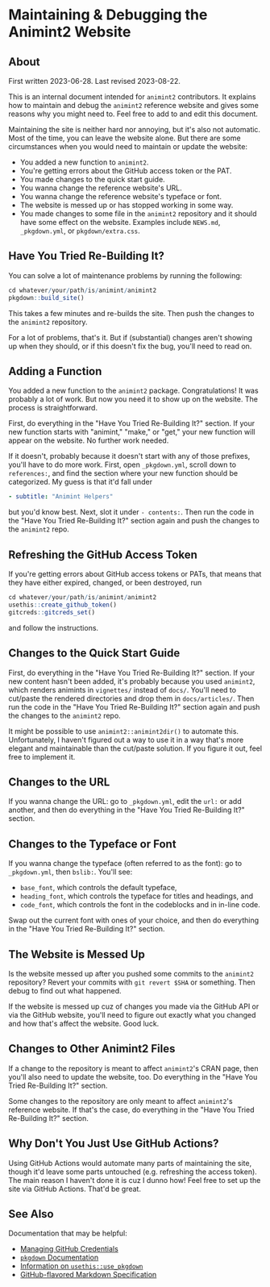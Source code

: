 # Maintaining & Debugging the Animint2 Website

## About

First written 2023-06-28. Last revised 2023-08-22.

This is an internal document intended for `animint2` contributors. It explains how to maintain and debug the `animint2` reference website and gives some reasons why you might need to. Feel free to add to and edit this document.

Maintaining the site is neither hard nor annoying, but it's also not automatic. Most of the time, you can leave the website alone. But there are some circumstances when you would need to maintain or update the website:

- You added a new function to `animint2`.
- You're getting errors about the GitHub access token or the PAT.
- You made changes to the quick start guide.
- You wanna change the reference website's URL.
- You wanna change the reference website's typeface or font.
- The website is messed up or has stopped working in some way.
- You made changes to some file in the `animint2` repository and it should have some effect on the website. Examples include `NEWS.md`, `_pkgdown.yml`, or `pkgdown/extra.css`.

## Have You Tried Re-Building It?

You can solve a lot of maintenance problems by running the following:

``` r
cd whatever/your/path/is/animint/animint2
pkgdown::build_site()
```

This takes a few minutes and re-builds the site. Then push the changes to the `animint2` repository.

For a lot of problems, that's it. But if (substantial) changes aren't showing up when they should, or if this doesn't fix the bug, you'll need to read on.

## Adding a Function

You added a new function to the `animint2` package. Congratulations! It was probably a lot of work. But now you need it to show up on the website. The process is straightforward.

First, do everything in the "Have You Tried Re-Building It?" section. If your new function starts with "animint," "make," or "get," your new function will appear on the website. No further work needed.

If it doesn't, probably because it doesn't start with any of those prefixes, you'll have to do more work. First, open `_pkgdown.yml`, scroll down to `references:`, and find the section where your new function should be categorized. My guess is that it'd fall under

``` yaml
- subtitle: "Animint Helpers"
```

but you'd know best. Next, slot it under `- contents:`. Then run the code in the "Have You Tried Re-Building It?" section again and push the changes to the `animint2` repo.

## Refreshing the GitHub Access Token

If you're getting errors about GitHub access tokens or PATs, that means that they have either expired, changed, or been destroyed, run

``` r
cd whatever/your/path/is/animint/animint2
usethis::create_github_token()
gitcreds::gitcreds_set()
```

and follow the instructions.

## Changes to the Quick Start Guide

First, do everything in the "Have You Tried Re-Building It?" section. If your new content hasn't been added, it's probably because you used `animint2`, which renders animints in `vignettes/` instead of `docs/`. You'll need to cut/paste the rendered directories and drop them in `docs/articles/`. Then run the code in the "Have You Tried Re-Building It?" section again and push the changes to the `animint2` repo.

It might be possible to use `animint2::animint2dir()` to automate this. Unfortunately, I haven't figured out a way to use it in a way that's more elegant and maintainable than the cut/paste solution. If you figure it out, feel free to implement it.

## Changes to the URL

If you wanna change the URL: go to `_pkgdown.yml`, edit the `url:` or add another, and then do everything in the "Have You Tried Re-Building It?" section.

## Changes to the Typeface or Font

If you wanna change the typeface (often referred to as the font): go to `_pkgdown.yml`, then `bslib:`. You'll see:

- `base_font`, which controls the default typeface,
- `heading_font`, which controls the typeface for titles and headings, and
- `code_font`, which controls the font in the codeblocks and in in-line code.

Swap out the current font with ones of your choice, and then do everything in the "Have You Tried Re-Building It?" section.

## The Website is Messed Up

Is the website messed up after you pushed some commits to the `animint2` repository? Revert your commits with `git revert $SHA` or something. Then debug to find out what happened.

If the website is messed up cuz of changes you made via the GitHub API or via the GitHub website, you'll need to figure out exactly what you changed and how that's affect the website. Good luck.

## Changes to Other Animint2 Files

If a change to the repository is meant to affect `animint2`'s CRAN page, then you'll also need to update the website, too. Do everything in the "Have You Tried Re-Building It?" section.

Some changes to the repository are only meant to affect `animint2`'s reference website. If that's the case, do everything in the "Have You Tried Re-Building It?" section.

## Why Don't You Just Use GitHub Actions?

Using GitHub Actions would automate many parts of maintaining the site, though it'd leave some parts untouched (e.g. refreshing the access token). The main reason I haven't done it is cuz I dunno how! Feel free to set up the site via GitHub Actions. That'd be great.

## See Also

Documentation that may be helpful:

- [Managing GitHub Credentials](https://usethis.r-lib.org/articles/git-credentials.html)
- [`pkgdown` Documentation](https://pkgdown.r-lib.org/index.html)
- [Information on `usethis::use_pkgdown`](https://usethis.r-lib.org/reference/use_pkgdown.html)
- [GitHub-flavored Markdown Specification](https://github.github.com/gfm/)
